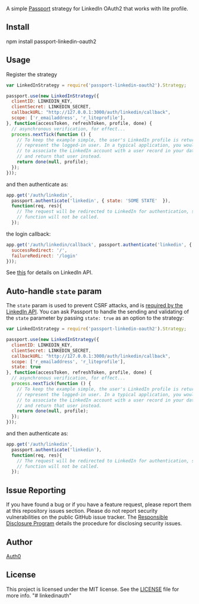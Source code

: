A simple [Passport](http://passportjs.org/) strategy for LinkedIn OAuth2 that works with lite profile.

## Install

  npm install passport-linkedin-oauth2

## Usage

Register the strategy

~~~javascript
var LinkedInStrategy = require('passport-linkedin-oauth2').Strategy;

passport.use(new LinkedInStrategy({
  clientID: LINKEDIN_KEY,
  clientSecret: LINKEDIN_SECRET,
  callbackURL: "http://127.0.0.1:3000/auth/linkedin/callback",
  scope: ['r_emailaddress', 'r_liteprofile'],
}, function(accessToken, refreshToken, profile, done) {
  // asynchronous verification, for effect...
  process.nextTick(function () {
    // To keep the example simple, the user's LinkedIn profile is returned to
    // represent the logged-in user. In a typical application, you would want
    // to associate the LinkedIn account with a user record in your database,
    // and return that user instead.
    return done(null, profile);
  });
}));
~~~

and then authenticate as:

~~~javascript
app.get('/auth/linkedin',
  passport.authenticate('linkedin', { state: 'SOME STATE'  }),
  function(req, res){
    // The request will be redirected to LinkedIn for authentication, so this
    // function will not be called.
  });
~~~

the login callback:

~~~javascript
app.get('/auth/linkedin/callback', passport.authenticate('linkedin', {
  successRedirect: '/',
  failureRedirect: '/login'
}));
~~~

See [this](https://docs.microsoft.com/en-us/linkedin/consumer/integrations/self-serve/sign-in-with-linkedin?context=linkedin/consumer/context?trk=eml_mktg_gco_dev_api_comms) for details on LinkedIn API.

## Auto-handle `state` param

The `state` param is used to prevent CSRF attacks, and is [required by the LinkedIn API](https://developer.linkedin.com/documents/authentication). You can ask Passport to handle the sending and validating of the `state` parameter by passing `state: true` as an option to the strategy:

~~~javascript
var LinkedInStrategy = require('passport-linkedin-oauth2').Strategy;

passport.use(new LinkedInStrategy({
  clientID: LINKEDIN_KEY,
  clientSecret: LINKEDIN_SECRET,
  callbackURL: "http://127.0.0.1:3000/auth/linkedin/callback",
  scope: ['r_emailaddress', 'r_liteprofile'],
  state: true
}, function(accessToken, refreshToken, profile, done) {
  // asynchronous verification, for effect...
  process.nextTick(function () {
    // To keep the example simple, the user's LinkedIn profile is returned to
    // represent the logged-in user. In a typical application, you would want
    // to associate the LinkedIn account with a user record in your database,
    // and return that user instead.
    return done(null, profile);
  });
}));
~~~

and then authenticate as:

~~~javascript
app.get('/auth/linkedin',
  passport.authenticate('linkedin'),
  function(req, res){
    // The request will be redirected to LinkedIn for authentication, so this
    // function will not be called.
  });
~~~

## Issue Reporting

If you have found a bug or if you have a feature request, please report them at this repository issues section. Please do not report security vulnerabilities on the public GitHub issue tracker. The [Responsible Disclosure Program](https://auth0.com/whitehat) details the procedure for disclosing security issues.

## Author

[Auth0](auth0.com)

## License

This project is licensed under the MIT license. See the [LICENSE](LICENSE) file for more info.
"# linkedinauth" 

